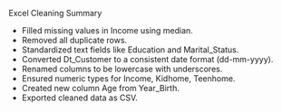 Excel Cleaning Summary
- Filled missing values in Income using median.
- Removed all duplicate rows.
- Standardized text fields like Education and Marital_Status.
- Converted Dt_Customer to a consistent date format (dd-mm-yyyy).
- Renamed columns to be lowercase with underscores.
- Ensured numeric types for Income, Kidhome, Teenhome.
- Created new column Age from Year_Birth.
- Exported cleaned data as CSV.
